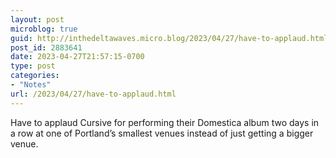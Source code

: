 ```yaml
---
layout: post
microblog: true
guid: http://inthedeltawaves.micro.blog/2023/04/27/have-to-applaud.html
post_id: 2883641
date: 2023-04-27T21:57:15-0700
type: post
categories:
- "Notes"
url: /2023/04/27/have-to-applaud.html
---
```

Have to applaud Cursive for performing their Domestica album two days in a row at one of Portland’s smallest venues instead of just getting a bigger venue.
